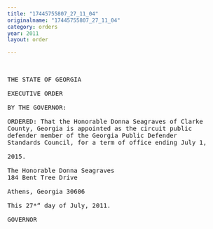 ```yaml
---
title: "17445755807_27_11_04"
originalname: "17445755807_27_11_04"
category: orders
year: 2011
layout: order

---
```

<pre>
 

THE STATE OF GEORGIA

EXECUTIVE ORDER

BY THE GOVERNOR:

ORDERED: That the Honorable Donna Seagraves of Clarke
County, Georgia is appointed as the circuit public
defender member of the Georgia Public Defender
Standards Council, for a term of office ending July 1,

2015.

The Honorable Donna Seagraves
184 Bent Tree Drive

Athens, Georgia 30606

This 27*“ day of July, 2011.

GOVERNOR

</pre>
